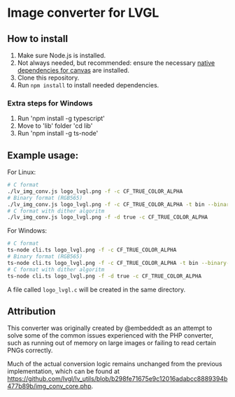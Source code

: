 # Image converter for LVGL

## How to install

1. Make sure Node.js is installed.
1. Not always needed, but recommended: ensure the necessary [native dependencies for canvas](https://github.com/Automattic/node-canvas#compiling) are installed.
1. Clone this repository.
1. Run `npm install` to install needed dependencies.

### Extra steps for Windows
1. Run 'npm install -g typescript'
1. Move to 'lib' folder 'cd lib'
1. Run 'npm install -g ts-node'

## Example usage:
For Linux:
```sh
# C format
./lv_img_conv.js logo_lvgl.png -f -c CF_TRUE_COLOR_ALPHA
# Binary format (RGB565)
./lv_img_conv.js logo_lvgl.png -f -c CF_TRUE_COLOR_ALPHA -t bin --binary-format 565
# C format with dither algoritm
./lv_img_conv.js logo_lvgl.png -f -d true -c CF_TRUE_COLOR_ALPHA
```

For Windows:
```sh
# C format
ts-node cli.ts logo_lvgl.png -f -c CF_TRUE_COLOR_ALPHA
# Binary format (RGB565)
ts-node cli.ts logo_lvgl.png -f -c CF_TRUE_COLOR_ALPHA -t bin --binary-format 565
# C format with dither algoritm
ts-node cli.ts logo_lvgl.png -f -d true -c CF_TRUE_COLOR_ALPHA
```

A file called `logo_lvgl.c` will be created in the same directory.

## Attribution

This converter was originally created by @embeddedt as an attempt to solve some of the common issues experienced with the PHP converter, such as running out of memory on large images or failing to read certain PNGs correctly.

Much of the actual conversion logic remains unchanged from the previous implementation, which can be found at https://github.com/lvgl/lv_utils/blob/b298fe71675e9c12016adabcc8889394b477b89b/img_conv_core.php.
